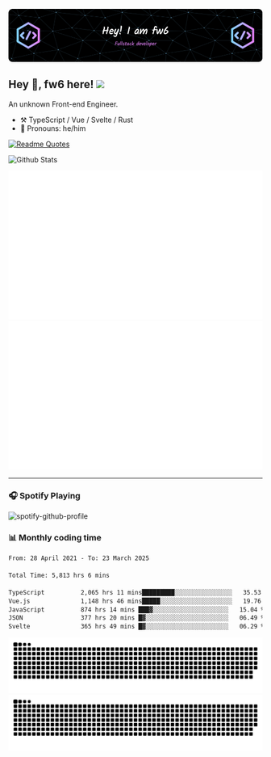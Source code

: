 ![Header](github-header-image.png)

## Hey 👋, fw6 here! <img src="https://github.githubassets.com/images/mona-whisper.gif" height="24" />


An unknown Front-end Engineer.

-   :hammer_and_pick: TypeScript / Vue / Svelte / Rust
-   :man: Pronouns: he/him


[![Readme Quotes](https://quotes-github-readme.vercel.app/api?type=horizontal&theme=algolia)](https://github.com/piyushsuthar/github-readme-quotes)



![Github Stats](https://github-readme-stats.vercel.app/api?username=fw6&bg_color=30,e96443,904e95&title_color=fff&text_color=fff)

![](https://raw.githubusercontent.com/fw6/github-stats-transparent/output/generated/overview.svg)
![](https://raw.githubusercontent.com/fw6/github-stats-transparent/output/generated/languages.svg)


---

### 🎧 Spotify Playing

<!-- ![spotify-github-profile](/img/default.svg) -->

![spotify-github-profile](https://spotify-github-profile.vercel.app/api/view.svg?uid=r6wn4hdvypv0lkzyrj0e0pjct&cover_image=true&theme=default&show_offline=true&background_color=9a10ad&interchange=true&bar_color_cover=true)



### :bar_chart: Monthly coding time 

<!--START_SECTION:waka-->

```txt
From: 28 April 2021 - To: 23 March 2025

Total Time: 5,813 hrs 6 mins

TypeScript          2,065 hrs 11 mins█████████░░░░░░░░░░░░░░░░   35.53 %
Vue.js              1,148 hrs 46 mins█████░░░░░░░░░░░░░░░░░░░░   19.76 %
JavaScript          874 hrs 14 mins ███▓░░░░░░░░░░░░░░░░░░░░░   15.04 %
JSON                377 hrs 20 mins █▓░░░░░░░░░░░░░░░░░░░░░░░   06.49 %
Svelte              365 hrs 49 mins █▓░░░░░░░░░░░░░░░░░░░░░░░   06.29 %
```

<!--END_SECTION:waka-->




![github contribution grid snake animation](https://raw.githubusercontent.com/platane/platane/output/github-contribution-grid-snake-dark.svg#gh-dark-mode-only)![github contribution grid snake animation](https://raw.githubusercontent.com/platane/platane/output/github-contribution-grid-snake.svg#gh-light-mode-only)
